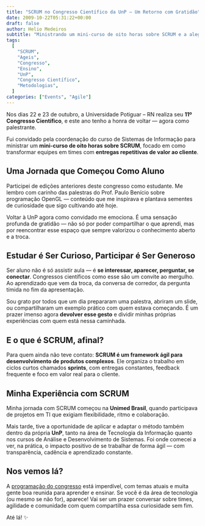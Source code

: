 ```yaml
---
title: "SCRUM no Congresso Científico da UnP – Um Retorno com Gratidão"
date: 2009-10-22T05:31:22+00:00
draft: false
author: Helio Medeiros
subtitle: "Ministrando um mini-curso de oito horas sobre SCRUM e a alegria de voltar como palestrante"
tags:
  [
    "SCRUM",
    "Ageis",
    "Congresso",
    "Ensino",
    "UnP",
    "Congresso Científico",
    "Metodologias",
  ]
categories: ["Events", "Agile"]
---
```


Nos dias 22 e 23 de outubro, a Universidade Potiguar – RN realiza seu **11º Congresso Científico**, e este ano tenho a honra de voltar — agora como palestrante.

Fui convidado pela coordenação do curso de Sistemas de Informação para ministrar um **mini-curso de oito horas sobre SCRUM**, focado em como transformar equipes em times com **entregas repetitivas de valor ao cliente**.

## Uma Jornada que Começou Como Aluno

Participei de edições anteriores deste congresso como estudante. Me lembro com carinho das palestras do Prof. Paulo Benício sobre programação OpenGL — conteúdo que me inspirava e plantava sementes de curiosidade que sigo cultivando até hoje.

Voltar à UnP agora como convidado me emociona. É uma sensação profunda de gratidão — não só por poder compartilhar o que aprendi, mas por reencontrar esse espaço que sempre valorizou o conhecimento aberto e a troca.

## Estudar é Ser Curioso, Participar é Ser Generoso

Ser aluno não é só assistir aula — é **se interessar, aparecer, perguntar, se conectar**. Congressos científicos como esse são um convite ao mergulho. Ao aprendizado que vem da troca, da conversa de corredor, da pergunta tímida no fim da apresentação.

Sou grato por todos que um dia prepararam uma palestra, abriram um slide, ou compartilharam um exemplo prático com quem estava começando. É um prazer imenso agora **devolver esse gesto** e dividir minhas próprias experiências com quem está nessa caminhada.

## E o que é SCRUM, afinal?

Para quem ainda não teve contato: **SCRUM é um framework ágil para desenvolvimento de produtos complexos**. Ele organiza o trabalho em ciclos curtos chamados **sprints**, com entregas constantes, feedback frequente e foco em valor real para o cliente.

## Minha Experiência com SCRUM

Minha jornada com SCRUM começou na **Unimed Brasil**, quando participava de projetos em TI que exigiam flexibilidade, ritmo e colaboração.

Mais tarde, tive a oportunidade de aplicar e adaptar o método também dentro da própria **UnP**, tanto na área de Tecnologia da Informação quanto nos cursos de Análise e Desenvolvimento de Sistemas. Foi onde comecei a ver, na prática, o impacto positivo de se trabalhar de forma ágil — com transparência, cadência e aprendizado constante.

## Nos vemos lá?

A [programação do congresso](https://unp.br) está imperdível, com temas atuais e muita gente boa reunida para aprender e ensinar. Se você é da área de tecnologia (ou mesmo se não for), aparece! Vai ser um prazer conversar sobre times, agilidade e comunidade com quem compartilha essa curiosidade sem fim.

Até lá! ✨
